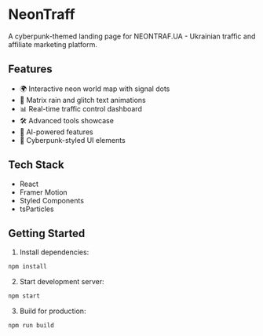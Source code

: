 # NeonTraff

A cyberpunk-themed landing page for NEONTRAF.UA - Ukrainian traffic and affiliate marketing platform.

## Features

- 🌍 Interactive neon world map with signal dots
- 🔄 Matrix rain and glitch text animations
- 📊 Real-time traffic control dashboard
- 🛠️ Advanced tools showcase
- 🤖 AI-powered features
- 🔐 Cyberpunk-styled UI elements

## Tech Stack

- React
- Framer Motion
- Styled Components
- tsParticles

## Getting Started

1. Install dependencies:
```bash
npm install
```

2. Start development server:
```bash
npm start
```

3. Build for production:
```bash
npm run build
```
